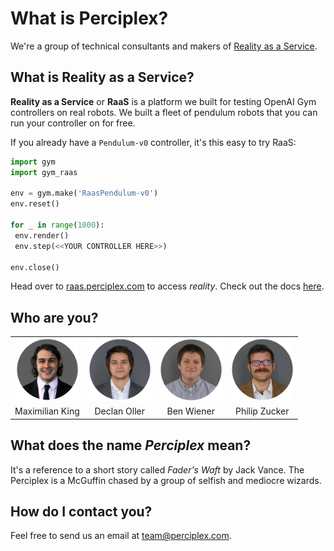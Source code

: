 # What is Perciplex?
We're a group of technical consultants and makers of [Reality as a Service](https://raas.perciplex.com). 

## What is Reality as a Service?
**Reality as a Service** or **RaaS** is a platform we built for testing OpenAI Gym controllers on real robots. We built a fleet of pendulum robots that you can run your controller on for free. 

If you already have a `Pendulum-v0` controller, it's this easy to try RaaS:
```python
import gym
import gym_raas

env = gym.make('RaasPendulum-v0')
env.reset()

for _ in range(1000):
 env.render()
 env.step(<<YOUR CONTROLLER HERE>>)

env.close()
```
Head over to [raas.perciplex.com](https://raas.perciplex.com) to access _reality_. Check out the docs [here](https://perciplex.github.io/raas/).

## Who are you?
<table style="border:none;text-align:center;">
 <tr style="text-align:center;">
  <td style="text-align:center;"><img src="max_circle.png" alt="Max" width="100px"></td>
  <td style="text-align:center;"><img src="declan_circle.png" alt="Declan" width="100px"></td>
  <td style="text-align:center;"><img src="ben_circle.png" alt="Bax" width="100px"></td>
  <td style="text-align:center;"><img src="phil_circle.png" alt="Pax" width="100px"></td>
 </tr>
 <tr style="text-align:center;">
  <td style="text-align:center;">Maximilian King</td>
  <td style="text-align:center;">Declan Oller</td>
  <td style="text-align:center;">Ben Wiener</td>
  <td style="text-align:center;">Philip Zucker</td>
 </tr>
</table>

## What does the name _Perciplex_ mean?
It's a reference to a short story called _Fader's Waft_ by Jack Vance. The Perciplex is a McGuffin chased by a group of selfish and mediocre wizards.

## How do I contact you?
Feel free to send us an email at [team@perciplex.com](mailto:team@perciplex.com).
